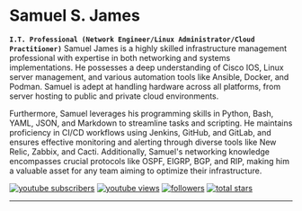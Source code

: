 # Samuel S. James

**`I.T. Professional (Network Engineer/Linux Administrator/Cloud Practitioner)`**
Samuel James is a highly skilled infrastructure management professional with expertise in both networking and systems implementations. He possesses a deep understanding of Cisco IOS, Linux server management, and various automation tools like Ansible, Docker, and Podman. Samuel is adept at handling hardware across all platforms, from server hosting to public and private cloud environments.

Furthermore, Samuel leverages his programming skills in Python, Bash, YAML, JSON, and Markdown to streamline tasks and scripting. He maintains proficiency in CI/CD workflows using Jenkins, GitHub, and GitLab, and ensures effective monitoring and alerting through diverse tools like New Relic, Zabbix, and Cacti. Additionally, Samuel's networking knowledge encompasses crucial protocols like OSPF, EIGRP, BGP, and RIP, making him a valuable asset for any team aiming to optimize their infrastructure.

   <p align="left">
      <a href="https://www.youtube.com/c/fknight?sub_confirmation=1">
         <img alt="youtube subscribers" title="Subscribe to my YouTube channel" src="https://custom-icon-badges.demolab.com/youtube/channel/subscribers/UC2WHjPDvbE6O328n17ZGcfg?color=%23E05D44&label=SUBSCRIBE&logo=video&logoColor=white&style=for-the-badge&labelColor=CE4630"/></a> 
      <a href="https://www.youtube.com/c/fknight">
         <img alt="youtube views" title="YouTube views" src="https://custom-icon-badges.demolab.com/youtube/channel/views/UC2WHjPDvbE6O328n17ZGcfg?color=%23E1AD0E&logo=eye&logoColor=white&style=for-the-badge&labelColor=C79600"/></a> 
      <a href="https://github.com/ForrestKnight?tab=followers">
         <img alt="followers" title="Follow me on Github" src="https://custom-icon-badges.demolab.com/github/followers/ForrestKnight?color=236ad3&labelColor=1155ba&style=for-the-badge&logo=person-add&label=Follow&logoColor=white"/></a>
      <a href="https://github.com/ForrestKnight?tab=repositories&sort=stargazers">
         <img alt="total stars" title="Total stars on GitHub" src="https://custom-icon-badges.demolab.com/github/stars/ForrestKnight?color=55960c&style=for-the-badge&labelColor=488207&logo=star"/></a>
   </p>

---
